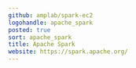 ```yaml
---
github: amplab/spark-ec2
logohandle: apache_spark
posted: true
sort: apache_spark
title: Apache Spark
website: https://spark.apache.org/
---
```

